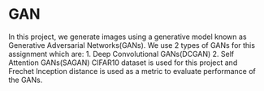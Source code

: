 # GAN
In this project, we generate images using a generative model known as Generative Adversarial Networks(GANs). We use 2 types of GANs for this
assignment which are:
    1. Deep Convolutional GANs(DCGAN)
    2. Self Attention GANs(SAGAN)
CIFAR10 dataset is used for this project and Frechet Inception distance is used as a metric to evaluate performance of the GANs.
